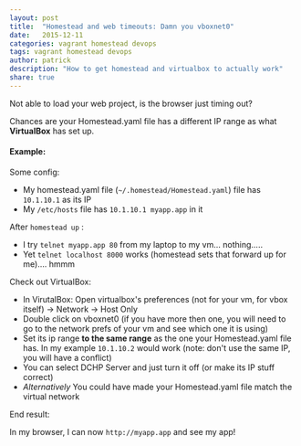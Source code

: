 ```yaml
---
layout: post
title:  "Homestead and web timeouts: Damn you vboxnet0"
date:   2015-12-11
categories: vagrant homestead devops
tags: vagrant homestead devops
author: patrick
description: "How to get homestead and virtualbox to actually work"
share: true
---
```


Not able to load your web project, is the browser just timing out?

Chances are your Homestead.yaml file has a different IP range as what __VirtualBox__ has set up.


#### Example:

Some config:

- My homestead.yaml file (`~/.homestead/Homestead.yaml`) file has `10.1.10.1` as its IP
- My `/etc/hosts` file has `10.1.10.1 myapp.app` in it

After `homestead up` :

- I try `telnet myapp.app 80` from my laptop to my vm... nothing.....
- Yet `telnet localhost 8000` works (homestead sets that forward up for me).... hmmm

Check out VirtualBox:

- In VirutalBox: Open virtualbox's preferences (not for your vm, for vbox itself) -> Network -> Host Only
- Double click on vboxnet0 (if you have more then one, you will need to go to the network prefs of your vm and see which one it is using)
- Set its ip range __to the same range__ as the one your Homestead.yaml file has.  In my example `10.1.10.2` would work (note: don't use the same IP, you will have a conflict)
- You can select DCHP Server and just turn it off (or make its IP stuff correct)
- *Alternatively* You could have made your Homestead.yaml file match the virtual network

End result:

In my browser, I can now `http://myapp.app` and see my app!





